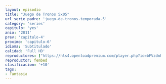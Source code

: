 ```yaml
---
layout: episodio
title: "Juego de Tronos 5x05"
url_serie_padre: 'juego-de-tronos-temporada-5'
category: 'series'
capitulo: 'yes'
anio: '2011'
prev: 'capitulo-4'
proximo: 'capitulo-6'
idioma: 'Subtitulado'
calidad: 'Full HD'
reproductores: ["https://hls4.openloadpremium.com/player.php?id=bFVzdnFtbTRVZFI2TjFYc0dKMkJ6cGRvV3FzOXEyM1hTUnJ5SHEyMWdlUmZCS2FIeUpyYjg3WkdXZ1R5aTlpS2NVbFRZZSs2cVZmQ050T09wY01uaGc9PQ&sub=https://sub.cuevana2.io/vtt-sub/sub7/Game.Of.Thrones.S05E05.vtt"]
reproductor: fembed
clasificacion: '+10'
tags:
- Fantasia
---
```












